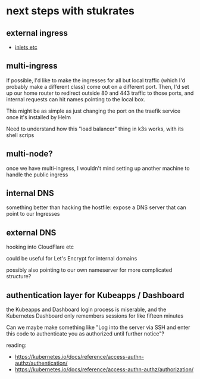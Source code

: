 # next steps with stukrates

## external ingress

- [inlets etc](948d361e-7a98-43a0-9bad-37bc4ff982ec.md)

## multi-ingress

If possible, I'd like to make the ingresses for all but local traffic (which I'd probably make a different class) come out on a different port. Then, I'd set up our home router to redirect outside 80 and 443 traffic to those ports, and internal requests can hit names pointing to the local box.

This might be as simple as just changing the port on the traefik service once it's installed by Helm

Need to understand how this "load balancer" thing in k3s works, with its shell scrips

## multi-node?

once we have multi-ingress, I wouldn't mind setting up another machine to handle the public ingress

## internal DNS

something better than hacking the hostfile: expose a DNS server that can point to our Ingresses

## external DNS

hooking into CloudFlare etc

could be useful for Let's Encrypt for internal domains

possibly also pointing to our own nameserver for more complicated structure?

## authentication layer for Kubeapps / Dashboard

the Kubeapps and Dashboard login process is miserable, and the Kubernetes Dashboard only remembers sessions for like fifteen minutes

Can we maybe make something like "Log into the server via SSH and enter this code to authenticate you as authorized until further notice"?

reading:

- https://kubernetes.io/docs/reference/access-authn-authz/authentication/
- https://kubernetes.io/docs/reference/access-authn-authz/authorization/
